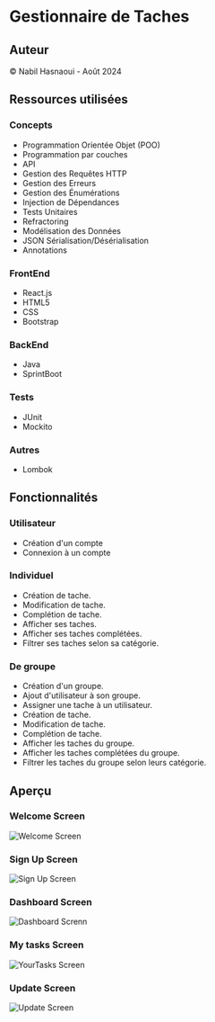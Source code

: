 # Gestionnaire de Taches
## Auteur
© Nabil Hasnaoui - Août 2024
## Ressources utilisées
### Concepts
- Programmation Orientée Objet (POO)
- Programmation par couches
- API
- Gestion des Requêtes HTTP
- Gestion des Erreurs
- Gestion des Énumérations
- Injection de Dépendances
- Tests Unitaires
- Refractoring
- Modélisation des Données
- JSON Sérialisation/Désérialisation
- Annotations
### FrontEnd
- React.js
- HTML5
- CSS
- Bootstrap
### BackEnd
- Java
- SprintBoot
### Tests
- JUnit
- Mockito
### Autres
- Lombok 
## Fonctionnalités
### Utilisateur
- Création d'un compte
- Connexion à un compte
### Individuel
- Création de tache.
- Modification de tache.
- Complétion de tache.
- Afficher ses taches.
- Afficher ses taches complétées.
- Filtrer ses taches selon sa catégorie.
### De groupe
- Création d'un groupe.
- Ajout d'utilisateur à son groupe.
- Assigner une tache à un utilisateur.
- Création de tache.
- Modification de tache.
- Complétion de tache.
- Afficher les taches du groupe.
- Afficher les taches complétées du groupe.
- Filtrer les taches du groupe selon leurs catégorie.
## Aperçu
### Welcome Screen
![Welcome Screen](https://github.com/user-attachments/assets/d6b85153-bbd1-4781-8869-229d4ef9cbc4)
### Sign Up Screen
![Sign Up Screen](https://github.com/user-attachments/assets/1a0eb31a-bc2a-49a0-9251-743c9ec91c7c)
### Dashboard Screen
![Dashboard Screnn](https://github.com/user-attachments/assets/a20dbd8a-7089-4d52-8d8f-689a9c71b75c)
### My tasks Screen
![YourTasks Screen](https://github.com/user-attachments/assets/a1e852bd-5469-4190-8da2-f396906f6f5e)
### Update Screen
![Update Screen](https://github.com/user-attachments/assets/4ddb9bb1-d1b0-4cbd-b986-4108cb8f3ec4)

